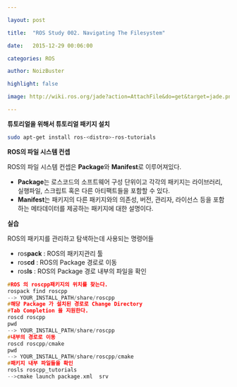 ```yaml
---

layout: post

title:  "ROS Study 002. Navigating The Filesystem"

date:   2015-12-29 00:06:00

categories: ROS

author: NoizBuster

highlight: false

image: http://wiki.ros.org/jade?action=AttachFile&do=get&target=jade.png

---
```


**튜토리얼을 위해서 튜토리얼 패키지 설치**
```bash
sudo apt-get install ros-<distro>-ros-tutorials
```

**ROS의 파일 시스템 컨셉**

ROS의 파일 시스템 컨셉은 **Package**와 **Manifest**로 이루어져있다.

* **Package**는 로스코드의 소프트웨어 구성 단위이고 각각의 패키지는 라이브러리, 실행파일, 스크립트 혹은 다른 아티팩트들을 포함할 수 있다.
* **Manifest**는 패키지의 다른 패키지와의 의존성, 버전, 관리자, 라이선스 등을 포함하는 메타데이터를 제공하는 패키지에 대한 설명이다.

**실습**

ROS의 패키지를 관리하고 탐색하는데 사용되는 명령어들
* ros**pack** : ROS의 패키지관리 툴
* ros**cd** : ROS의 Package 경로로 이동
* ros**ls** : ROS의 Package 경로 내부의 파일을 확인
```cpp
#ROS 의 roscpp패키지의 위치를 찾는다.
rospack find roscpp
--> YOUR_INSTALL_PATH/share/roscpp
#해당 Package 가 설치된 경로로 Change Directory
#Tab Completion 을 지원한다.
roscd roscpp
pwd
--> YOUR_INSTALL_PATH/share/roscpp
#내부의 경로로 이동
roscd roscpp/cmake
pwd
--> YOUR_INSTALL_PATH/share/roscpp/cmake
#패키지 내부 파일들을 확인
rosls roscpp_tutorials
-->cmake launch package.xml  srv
```